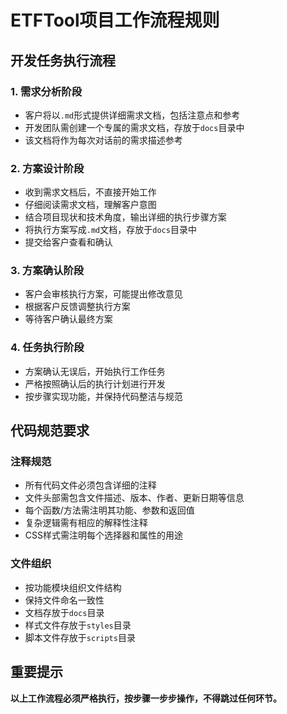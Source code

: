# ETFTool项目工作流程规则

## 开发任务执行流程

### 1. 需求分析阶段
- 客户将以`.md`形式提供详细需求文档，包括注意点和参考
- 开发团队需创建一个专属的需求文档，存放于`docs`目录中
- 该文档将作为每次对话前的需求描述参考

### 2. 方案设计阶段
- 收到需求文档后，不直接开始工作
- 仔细阅读需求文档，理解客户意图
- 结合项目现状和技术角度，输出详细的执行步骤方案
- 将执行方案写成`.md`文档，存放于`docs`目录中
- 提交给客户查看和确认

### 3. 方案确认阶段
- 客户会审核执行方案，可能提出修改意见
- 根据客户反馈调整执行方案
- 等待客户确认最终方案

### 4. 任务执行阶段
- 方案确认无误后，开始执行工作任务
- 严格按照确认后的执行计划进行开发
- 按步骤实现功能，并保持代码整洁与规范

## 代码规范要求

### 注释规范
- 所有代码文件必须包含详细的注释
- 文件头部需包含文件描述、版本、作者、更新日期等信息
- 每个函数/方法需注明其功能、参数和返回值
- 复杂逻辑需有相应的解释性注释
- CSS样式需注明每个选择器和属性的用途

### 文件组织
- 按功能模块组织文件结构
- 保持文件命名一致性
- 文档存放于`docs`目录
- 样式文件存放于`styles`目录
- 脚本文件存放于`scripts`目录

## 重要提示

**以上工作流程必须严格执行，按步骤一步步操作，不得跳过任何环节。** 